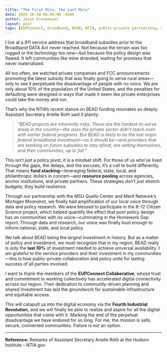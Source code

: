 ```yaml
---
title: "The First Mile, the Last Mile"
date: 2025-10-30-08:00:00 -0400
author: Jason Kronemeyer
layout: post
tags: [EUPConnect, broadband, BEAD, NTIA, public-private partnership, digital equity, MSU Quello Center, Merit Network, Michigan Moonshot]
---
```


I live at a 911 service address that broadband subsidies prior to the Broadband DATA Act never reached. Not because the terrain was too rugged or the technology too new—but because the policy design was flawed. It left communities like mine stranded, waiting for promises that never materialized.

All too often, we watched private companies and FCC announcements promoting the latest subsidy that was finally going to serve rural areas—only to see it perpetuate the disadvantage of people with no voice. We are only about 10% of the population of the United States, and the penalties for defaulting were designed in ways that made it seem like private enterprises could take the money and run.

That’s why the NTIA’s recent stance on BEAD funding resonates so deeply. Assistant Secretary Arielle Roth said it plainly:

> *“BEAD projects are inherently risky. These are the hardest-to-serve areas in the country—the ones the private sector didn’t reach even with earlier federal programs. But BEAD is likely to be the last major federal broadband investment—as it should be—and providers that are banking on future subsidies to stay afloat, are setting themselves, and their communities, up to fail.”*

This isn’t just a policy pivot, it is a mindset shift. For those of us who’ve lived through the gaps, the delays, and the excuses, it’s a call to build differently. That means **fund stacking**—leveraging federal, state, local, and philanthropic dollars in concert—and **resource pooling** across agencies, anchor institutions, and private partners. These strategies don’t just stretch budgets; they build resilience.

Through our partnership with the MSU Quello Center and Merit Network’s Michigan Moonshot, we finally had amplification of our local voice through data and policy research. We were blessed to participate in the K–12 Citizen Science project, which helped quantify the effect that poor policy design has on communities with no voice—culminating in the Homework Gap report. Through data and research, our voice was finally loud enough to inform national, state, and local policy.

We talk about BEAD being the largest investment in history. But as a matter of policy and investment, we must recognize that in my region, BEAD really is only the **last 10%** of investment needed to achieve universal availability. I am grateful to the service providers and their investment in my communities—this is how public-private collaboration and policy unite for lasting success of all parties involved.

I want to thank the members of the **EUPConnect Collaborative**, whose trust and commitment to working collectively has accelerated digital connectivity across our region. Their dedication to community-driven planning and shared investment has laid the groundwork for sustainable infrastructure and equitable access.


This will catapult us into the digital economy via the **Fourth Industrial Revolution**, and we will finally be able to realize and aspire for all the digital opportunities that come with it. Marking the end of the perpetual disadvantage we have endured for so long. For me, the mission is safe, secure, connected communities. Failure is not an option.

---

**Reference:** Remarks of Assistant Secretary Arielle Roth at the Hudson Institute – NTIA.gov

